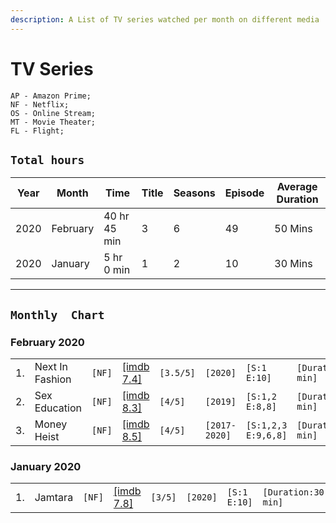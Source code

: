 ```yaml
---
description: A List of TV series watched per month on different media
---
```


# TV Series
```
AP - Amazon Prime;
NF - Netflix;
OS - Online Stream;
MT - Movie Theater;
FL - Flight;
```
## `Total hours`
| Year  | Month | Time | Title | Seasons | Episode | Average Duration |
|---|---|---|---|---|---|---|
| 2020  | February | 40 hr 45 min  | 3 | 6 | 49 | 50 Mins |
| 2020  | January | 5 hr 0 min  | 1 | 2 | 10 | 30 Mins |

---
## `Monthly  Chart`
### February 2020
|   |   |   |   |   |   |   |   |
|---|---|---|---|---|---|---|---|
|1. |Next In Fashion|`[NF]`|[[imdb 7.4]](https://www.imdb.com/title/tt10394770/)|`[3.5/5]`|`[2020]`|`[S:1 E:10]`|`[Duration:50 min]`|
|2. |Sex Education|`[NF]`|[[imdb 8.3]](https://www.imdb.com/title/tt7767422/)|`[4/5]`|`[2019]`|`[S:1,2 E:8,8]`|`[Duration:50 min]`|
|3.|Money Heist|`[NF]`|[[imdb 8.5]](https://www.imdb.com/title/tt6468322/)|`[4/5]`|`[2017-2020]`|`[S:1,2,3 E:9,6,8]`|`[Duration:50 min]`|



### January 2020
|   |   |   |   |   |   |   |   |
|---|---|---|---|---|---|---|---|
|1. |Jamtara|`[NF]`|[[imdb 7.8]](https://www.imdb.com/title/tt11150912/)|`[3/5]`|`[2020]`|`[S:1 E:10]`|`[Duration:30 min]`|

<!-- Template 
|-|Name|`[]`|[[Link]]()|`[/5]`|`[year released]`|`[S: E:]``|`[Duration:]`|
-->
